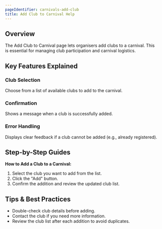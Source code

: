 ```yaml
---
pageIdentifier: carnivals-add-club
title: Add Club to Carnival Help
---
```


## Overview
The Add Club to Carnival page lets organisers add clubs to a carnival. This is essential for managing club participation and carnival logistics.

## Key Features Explained
### Club Selection
Choose from a list of available clubs to add to the carnival.

### Confirmation
Shows a message when a club is successfully added.

### Error Handling
Displays clear feedback if a club cannot be added (e.g., already registered).

## Step-by-Step Guides
**How to Add a Club to a Carnival:**
1. Select the club you want to add from the list.
2. Click the "Add" button.
3. Confirm the addition and review the updated club list.

## Tips & Best Practices
- Double-check club details before adding.
- Contact the club if you need more information.
- Review the club list after each addition to avoid duplicates.
